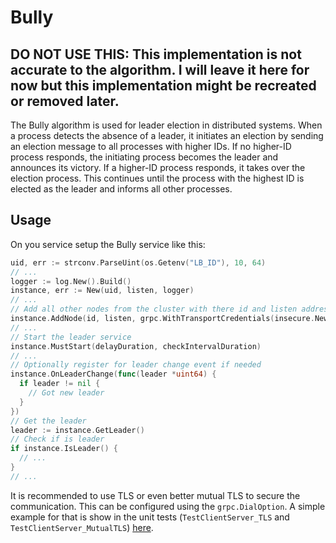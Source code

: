 # Bully
## **DO NOT USE THIS: This implementation is not accurate to the algorithm. I will leave it here for now but this implementation might be recreated or removed later.**
   
The Bully algorithm is used for leader election in distributed systems. When a process detects the absence of a leader, it initiates an election by sending an election message to all processes with higher IDs. If no higher-ID process responds, the initiating process becomes the leader and announces its victory. If a higher-ID process responds, it takes over the election process. This continues until the process with the highest ID is elected as the leader and informs all other processes.

## Usage
On you service setup the Bully service like this:
```go
uid, err := strconv.ParseUint(os.Getenv("LB_ID"), 10, 64)
// ...
logger := log.New().Build()
instance, err := New(uid, listen, logger)
// ...
// Add all other nodes from the cluster with there id and listen address
instance.AddNode(id, listen, grpc.WithTransportCredentials(insecure.NewCredentials()))
// ...
// Start the leader service
instance.MustStart(delayDuration, checkIntervalDuration)
// ...
// Optionally register for leader change event if needed
instance.OnLeaderChange(func(leader *uint64) {
  if leader != nil {
    // Got new leader
  }
})
// Get the leader
leader := instance.GetLeader()
// Check if is leader 
if instance.IsLeader() {
  // ...
}
// ...
```

It is recommended to use TLS or even better mutual TLS to secure the communication. 
This can be configured using the `grpc.DialOption`. 
A simple example for that is show in the unit tests (`TestClientServer_TLS` and `TestClientServer_MutualTLS`) [here](internal/client_server_test.go).